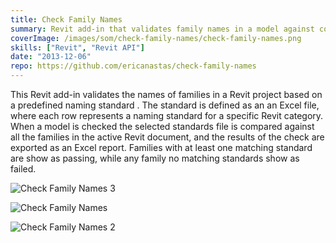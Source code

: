 ```yaml
---
title: Check Family Names
summary: Revit add-in that validates family names in a model against company standards
coverImage: /images/som/check-family-names/check-family-names.png
skills: ["Revit", "Revit API"]
date: "2013-12-06"
repo: https://github.com/ericanastas/check-family-names
---
```


This Revit add-in validates the names of families in a Revit project based on a predefined naming standard . The standard is defined as an an Excel file, where each row represents a naming standard for a specific Revit category. When a model is checked the selected standards file is compared against all the families in the active Revit document, and the results of the check are exported as an Excel report. Families with at least one matching standard are show as passing, while any family no matching standards show as failed.

![Check Family Names 3](/images/som/check-family-names/Check-Family-Names-3.png)

![Check Family Names](/images/som/check-family-names/Check-Family-Names1.png)

![Check Family Names 2](/images/som/check-family-names/Check-Family-Names-2.png)
